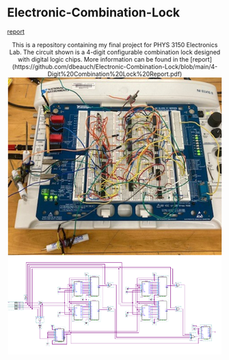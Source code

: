 # Electronic-Combination-Lock
[report](https://github.com/dbeauch/Electronic-Combination-Lock/blob/main/4-Digit%20Combination%20Lock%20Report.pdf)
<p align = "center">
 This is a repository containing my final project for PHYS 3150 Electronics Lab. The circuit shown is a 4-digit configurable combination lock designed with digital logic chips. More information can be found in the [report](https://github.com/dbeauch/Electronic-Combination-Lock/blob/main/4-Digit%20Combination%20Lock%20Report.pdf)
<br />
<img width = "500" src = "CircuitLock.jpg"> <br />
 <img width = "500" src = "LOCK_1.PNG"> <br />
</p>
 
